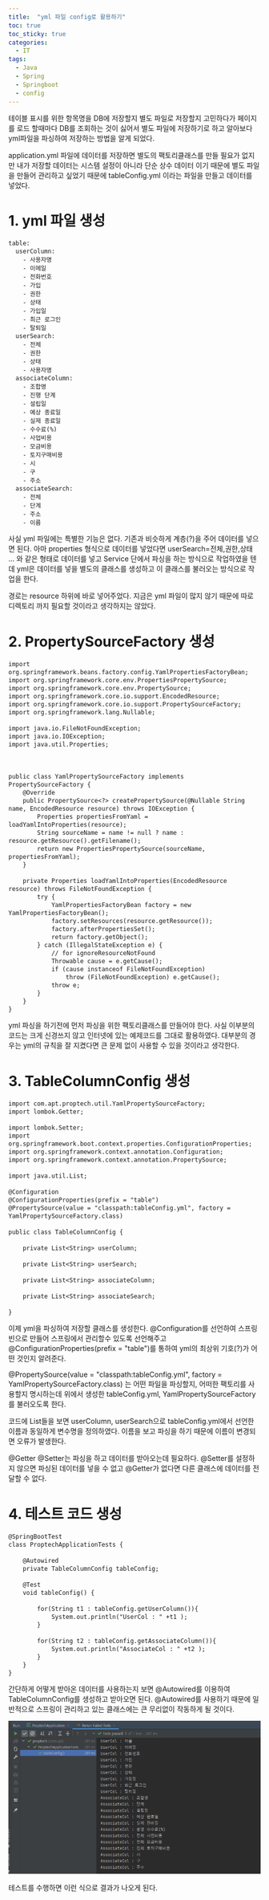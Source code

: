 ```yaml
---
title:  "yml 파일 config로 활용하기"
toc: true
toc_sticky: true
categories:
  - IT
tags:
  - Java
  - Spring
  - Springboot 
  - config
---
```




테이블 표시를 위한 항목명을 DB에 저장할지 별도 파일로 저장할지 고민하다가 페이지를 로드 할때마다
DB를 조회하는 것이 싫어서 별도 파일에 저장하기로 하고 알아보다
yml파일을 파싱하여 저장하는 방법을 알게 되었다.

application.yml 파일에 데이터를 저장하면 별도의 팩토리클래스를 만들 필요가 없지만 
내가 저장할 데이터는 시스템 설정이 아니라 단순 상수 데이터 이기 때문에
별도 파일을 만들어 관리하고 싶었기 때문에 tableConfig.yml 이라는 파일을 만들고 데이터를 넣었다.

# 1. yml 파일 생성
```
table:
  userColumn:
    - 사용자명
    - 이메일
    - 전화번호
    - 가입
    - 권한
    - 상태
    - 가입일
    - 최근 로그인
    - 탈퇴일
  userSearch:
    - 전체
    - 권한
    - 상태
    - 사용자명
  associateColumn:
    - 조합명
    - 진행 단계
    - 설립일
    - 예상 종료일
    - 실제 종료일
    - 수수료(%)
    - 사업비용
    - 모금비용
    - 토지구매비용
    - 시
    - 구
    - 주소
  associateSearch:
    - 전체
    - 단계
    - 주소
    - 이름
```
사실 yml 파일에는 특별한 기능은 없다. 기존과 비슷하게 계층(?)을 주어 데이터를 넣으면 된다. 
아마 properties 형식으로 데이터를 넣었다면 userSearch=전체,권한,상태 ... 와 같은 형태로 데이터를 넣고 Service 단에서 파싱을 하는 방식으로 작업하였을 텐데 
yml은 데이터를 넣을 별도의 클래스를 생성하고 이 클래스를 불러오는 방식으로 작업을 한다.

경로는 resource 하위에 바로 넣어주었다. 지금은 yml 파일이 많지 않기 때문에 따로 디렉토리 까지 필요할 것이라고 생각하지는 않았다. 



# 2. PropertySourceFactory 생성
```
import org.springframework.beans.factory.config.YamlPropertiesFactoryBean;
import org.springframework.core.env.PropertiesPropertySource;
import org.springframework.core.env.PropertySource;
import org.springframework.core.io.support.EncodedResource;
import org.springframework.core.io.support.PropertySourceFactory;
import org.springframework.lang.Nullable;

import java.io.FileNotFoundException;
import java.io.IOException;
import java.util.Properties;



public class YamlPropertySourceFactory implements PropertySourceFactory {
    @Override
    public PropertySource<?> createPropertySource(@Nullable String name, EncodedResource resource) throws IOException {
        Properties propertiesFromYaml = loadYamlIntoProperties(resource);
        String sourceName = name != null ? name : resource.getResource().getFilename();
        return new PropertiesPropertySource(sourceName, propertiesFromYaml);
    }

    private Properties loadYamlIntoProperties(EncodedResource resource) throws FileNotFoundException {
        try {
            YamlPropertiesFactoryBean factory = new YamlPropertiesFactoryBean();
            factory.setResources(resource.getResource());
            factory.afterPropertiesSet();
            return factory.getObject();
        } catch (IllegalStateException e) {
            // for ignoreResourceNotFound
            Throwable cause = e.getCause();
            if (cause instanceof FileNotFoundException)
                throw (FileNotFoundException) e.getCause();
            throw e;
        }
    }
}
```

yml 파싱을 하기전에 먼저 파싱을 위한 팩토리클래스를 만들어야 한다.
사실 이부분의 코드는 크게 신경쓰지 않고 인터넷에 있는 예제코드를 그대로 활용하였다. 
대부분의 경우는 yml의 규칙을 잘 지켰다면 큰 문제 없이 사용할 수 있을 것이라고 생각한다.




# 3. TableColumnConfig 생성
```
import com.apt.proptech.util.YamlPropertySourceFactory;
import lombok.Getter;

import lombok.Setter;
import org.springframework.boot.context.properties.ConfigurationProperties;
import org.springframework.context.annotation.Configuration;
import org.springframework.context.annotation.PropertySource;

import java.util.List;

@Configuration
@ConfigurationProperties(prefix = "table")
@PropertySource(value = "classpath:tableConfig.yml", factory = YamlPropertySourceFactory.class)

public class TableColumnConfig {

    private List<String> userColumn;

    private List<String> userSearch;

    private List<String> associateColumn;

    private List<String> associateSearch;

}
```
이제 yml을 파싱하여 저장할 클래스를 생성한다. @Configuration를 선언하여 스프링 빈으로 만들어 스프링에서 관리할수 있도록 선언해주고 @ConfigurationProperties(prefix = "table")를 통하여 yml의 최상위 기호(?)가 어떤 것인지 알려준다.

@PropertySource(value = "classpath:tableConfig.yml", factory = YamlPropertySourceFactory.class) 는 어떤 파일을 파싱할지, 어떠한 팩토리를 사용할지 명시하는데 위에서 생성한 tableConfig.yml, YamlPropertySourceFactory를 불러오도록 한다.

코드에 List들을 보면 userColumn, userSearch으로 tableConfig.yml에서 선언한 이름과 동일하게 변수명을 정의하였다. 이름을 보고 파싱을 하기 때문에 이름이 변경되면 오류가 발생한다.

@Getter @Setter는 파싱을 하고 데이터를 받아오는데 필요하다. @Setter를 설정하지 않으면 파싱된 데이터를 넣을 수 없고 @Getter가 없다면 다른 클래스에 데이터를 전달할 수 없다.




# 4. 테스트 코드 생성

```
@SpringBootTest
class ProptechApplicationTests {

    @Autowired
    private TableColumnConfig tableConfig;

    @Test
    void tableConfig() {

        for(String t1 : tableConfig.getUserColumn()){
            System.out.println("UserCol : " +t1 );
        }

        for(String t2 : tableConfig.getAssociateColumn()){
            System.out.println("AssociateCol : " +t2 );
        }
    }
}

```

간단하게 어떻게 받아온 데이터를 사용하는지 보면 @Autowired를 이용하여 TableColumnConfig를 생성하고 받아오면 된다. 
@Autowired를 사용하기 때문에 일반적으로 스프링이 관리하고 있는 클래스에는
큰 무리없이 작동하게 될 것이다. 

![centos](/assets/images/it/image-ymi-config-1.png)

테스트를 수행하면 이런 식으로 결과가 나오게 된다. 

